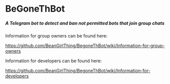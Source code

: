 # BeGoneThBot
##### A Telegram bot to detect and ban not permitted bots that join group chats

Information for group owners can be found here:

https://github.com/BeanGirlThing/BegoneThBot/wiki/Information-for-group-owners

Information for developers can be found here:

https://github.com/BeanGirlThing/BegoneThBot/wiki/Information-for-developers


